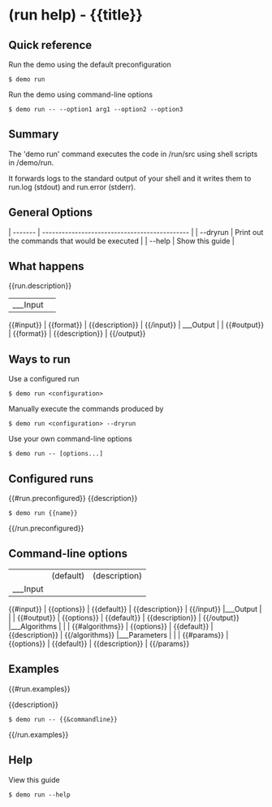# (run help) - {{title}}

## Quick reference

Run the demo using the default preconfiguration

```
$ demo run
```

Run the demo using command-line options

```
$ demo run -- --option1 arg1 --option2 --option3
```

## Summary

The 'demo run' command executes the code in /run/src using shell scripts in /demo/run.

It forwards logs to the standard output of your shell and it writes them to run.log (stdout) and run.error (stderr).

## General Options

| -------  | --------------------------------------------- |
| --dryrun | Print out the commands that would be executed |
| --help   | Show this guide                               |

## What happens

{{run.description}}

|              |                 |
| -----------  | --------------- |
| ___Input     |
{{#input}}
| {{format}}   | {{description}} |
{{/input}}
| ___Output    |                 | 
{{#output}}
| {{format}}   | {{description}} |
{{/output}}


## Ways to run

Use a configured run

```
$ demo run <configuration>
```

Manually execute the commands produced by

```
$ demo run <configuration> --dryrun
```

Use your own command-line options

```
$ demo run -- [options...]
```

## Configured runs

{{#run.preconfigured}}
{{description}}

```
$ demo run {{name}}
```
{{/run.preconfigured}}

## Command-line options

|                 |             |                   |
| --------------- | ----------- | ----------------- |
|                 | (default)   | (description)     |
|___Input         |             |                   |
{{#input}}
| {{options}}     | {{default}} | {{description}}   |
{{/input}}
|___Output        |             |                   |
{{#output}}
| {{options}}     | {{default}} | {{description}}   |
{{/output}}
|___Algorithms    |             |                   |
{{#algorithms}}
| {{options}}     | {{default}} | {{description}}   |
{{/algorithms}}
|___Parameters    |             |                   |
{{#params}}
| {{options}}     | {{default}} | {{description}}   |
{{/params}}


## Examples
{{#run.examples}}

{{description}}

```
$ demo run -- {{&commandline}}
```
{{/run.examples}}

## Help

View this guide

```
$ demo run --help
```
